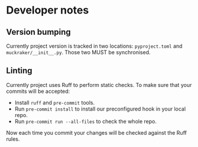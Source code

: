 # Developer notes

## Version bumping

Currently project version is tracked in two locations: `pyproject.toml` and `muckraker/__init__.py`.
Those two MUST be synchronised.

## Linting

Currently project uses Ruff to perform static checks. To make sure that your commits will be accepted:

- Install `ruff` and `pre-commit` tools.
- Run `pre-commit install` to install our preconfigured hook in your local repo.
- Run `pre-commit run --all-files` to check the whole repo.

Now each time you commit your changes will be checked against the Ruff rules.
